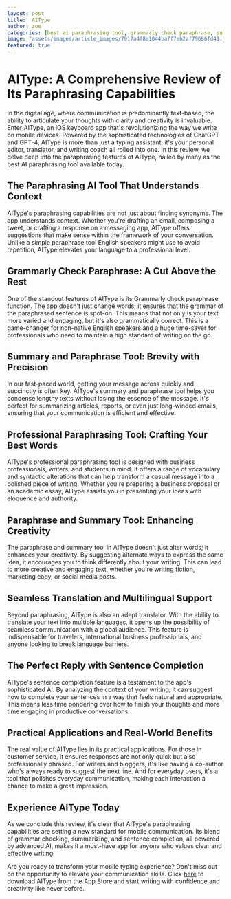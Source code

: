 ```yaml
---
layout: post
title:  AIType
author: zoe
categories: [best ai paraphrasing tool, grammarly check paraphrase, summary and paraphrase tool, professional paraphrasing tool, paraphrase and summary tool, paraphrase tool english, paraphrasing ai tool]
image: "assets/images/article_images/7917a4f8a1044ba7f7eb2af79686fd41.jpg"
featured: true
---
```


# AIType: A Comprehensive Review of Its Paraphrasing Capabilities

In the digital age, where communication is predominantly text-based, the ability to articulate your thoughts with clarity and creativity is invaluable. Enter AIType, an iOS keyboard app that's revolutionizing the way we write on mobile devices. Powered by the sophisticated technologies of ChatGPT and GPT-4, AIType is more than just a typing assistant; it's your personal editor, translator, and writing coach all rolled into one. In this review, we delve deep into the paraphrasing features of AIType, hailed by many as the best AI paraphrasing tool available today.

## The Paraphrasing AI Tool That Understands Context

AIType's paraphrasing capabilities are not just about finding synonyms. The app understands context. Whether you're drafting an email, composing a tweet, or crafting a response on a messaging app, AIType offers suggestions that make sense within the framework of your conversation. Unlike a simple paraphrase tool English speakers might use to avoid repetition, AIType elevates your language to a professional level.

## Grammarly Check Paraphrase: A Cut Above the Rest

One of the standout features of AIType is its Grammarly check paraphrase function. The app doesn't just change words; it ensures that the grammar of the paraphrased sentence is spot-on. This means that not only is your text more varied and engaging, but it's also grammatically correct. This is a game-changer for non-native English speakers and a huge time-saver for professionals who need to maintain a high standard of writing on the go.

## Summary and Paraphrase Tool: Brevity with Precision

In our fast-paced world, getting your message across quickly and succinctly is often key. AIType's summary and paraphrase tool helps you condense lengthy texts without losing the essence of the message. It's perfect for summarizing articles, reports, or even just long-winded emails, ensuring that your communication is efficient and effective.

## Professional Paraphrasing Tool: Crafting Your Best Words

AIType's professional paraphrasing tool is designed with business professionals, writers, and students in mind. It offers a range of vocabulary and syntactic alterations that can help transform a casual message into a polished piece of writing. Whether you're preparing a business proposal or an academic essay, AIType assists you in presenting your ideas with eloquence and authority.

## Paraphrase and Summary Tool: Enhancing Creativity

The paraphrase and summary tool in AIType doesn't just alter words; it enhances your creativity. By suggesting alternate ways to express the same idea, it encourages you to think differently about your writing. This can lead to more creative and engaging text, whether you're writing fiction, marketing copy, or social media posts.

## Seamless Translation and Multilingual Support

Beyond paraphrasing, AIType is also an adept translator. With the ability to translate your text into multiple languages, it opens up the possibility of seamless communication with a global audience. This feature is indispensable for travelers, international business professionals, and anyone looking to break language barriers.

## The Perfect Reply with Sentence Completion

AIType's sentence completion feature is a testament to the app's sophisticated AI. By analyzing the context of your writing, it can suggest how to complete your sentences in a way that feels natural and appropriate. This means less time pondering over how to finish your thoughts and more time engaging in productive conversations.

## Practical Applications and Real-World Benefits

The real value of AIType lies in its practical applications. For those in customer service, it ensures responses are not only quick but also professionally phrased. For writers and bloggers, it's like having a co-author who's always ready to suggest the next line. And for everyday users, it's a tool that polishes everyday communication, making each interaction a chance to make a great impression.

## Experience AIType Today

As we conclude this review, it's clear that AIType's paraphrasing capabilities are setting a new standard for mobile communication. Its blend of grammar checking, summarizing, and sentence completion, all powered by advanced AI, makes it a must-have app for anyone who values clear and effective writing.

Are you ready to transform your mobile typing experience? Don't miss out on the opportunity to elevate your communication skills. Click [here](https://apps.apple.com/us/app/aitype-grammar-check-keyboard/id6469163944) to download AIType from the App Store and start writing with confidence and creativity like never before.